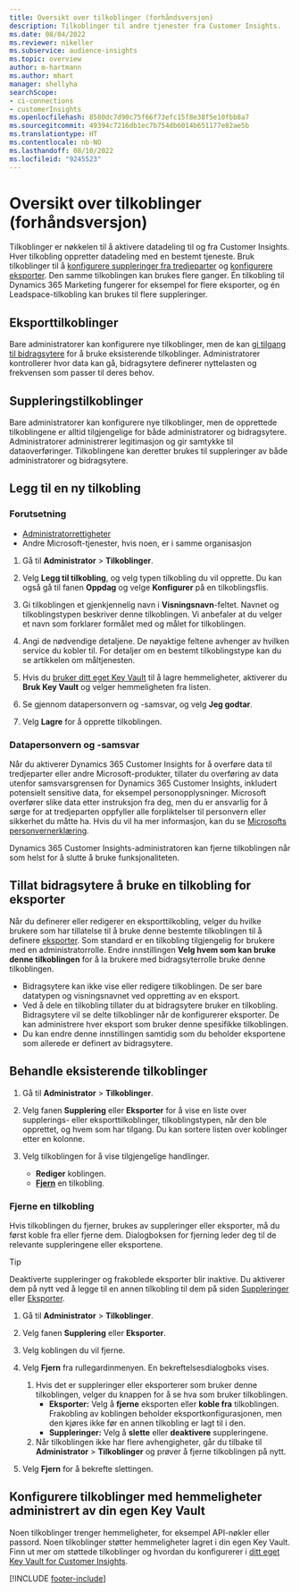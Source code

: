```yaml
---
title: Oversikt over tilkoblinger (forhåndsversjon)
description: Tilkoblinger til andre tjenester fra Customer Insights.
ms.date: 08/04/2022
ms.reviewer: nikeller
ms.subservice: audience-insights
ms.topic: overview
author: m-hartmann
ms.author: mhart
manager: shellyha
searchScope:
- ci-connections
- customerInsights
ms.openlocfilehash: 8580dc7d90c75f66f73efc15f8e38f5e10fbb8a7
ms.sourcegitcommit: 49394c7216db1ec7b754db6014b651177e82ae5b
ms.translationtype: HT
ms.contentlocale: nb-NO
ms.lasthandoff: 08/10/2022
ms.locfileid: "9245523"
---
```

# <a name="connections-preview-overview"></a>Oversikt over tilkoblinger (forhåndsversjon)

Tilkoblinger er nøkkelen til å aktivere datadeling til og fra Customer Insights. Hver tilkobling oppretter datadeling med en bestemt tjeneste. Bruk tilkoblinger til å [konfigurere suppleringer fra tredjeparter](enrichment-hub.md) og [konfigurere eksporter](export-destinations.md). Den samme tilkoblingen kan brukes flere ganger. Én tilkobling til Dynamics 365 Marketing fungerer for eksempel for flere eksporter, og én Leadspace-tilkobling kan brukes til flere suppleringer.

## <a name="export-connections"></a>Eksporttilkoblinger

Bare administratorer kan konfigurere nye tilkoblinger, men de kan [gi tilgang til bidragsytere](#allow-contributors-to-use-a-connection-for-exports) for å bruke eksisterende tilkoblinger. Administratorer kontrollerer hvor data kan gå, bidragsytere definerer nyttelasten og frekvensen som passer til deres behov.

## <a name="enrichment-connections"></a>Suppleringstilkoblinger

Bare administratorer kan konfigurere nye tilkoblinger, men de opprettede tilkoblingene er alltid tilgjengelige for både administratorer og bidragsytere. Administratorer administrerer legitimasjon og gir samtykke til dataoverføringer. Tilkoblingene kan deretter brukes til suppleringer av både administratorer og bidragsytere.

## <a name="add-a-new-connection"></a>Legg til en ny tilkobling

### <a name="prerequisites"></a>Forutsetning

- [Administratorrettigheter](permissions.md)
- Andre Microsoft-tjenester, hvis noen, er i samme organisasjon

1. Gå til **Administrator** > **Tilkoblinger**.

1. Velg **Legg til tilkobling**, og velg typen tilkobling du vil opprette. Du kan også gå til fanen **Oppdag** og velge **Konfigurer** på en tilkoblingsflis.

1. Gi tilkoblingen et gjenkjennelig navn i **Visningsnavn**-feltet. Navnet og tilkoblingstypen beskriver denne tilkoblingen. Vi anbefaler at du velger et navn som forklarer formålet med og målet for tilkoblingen.

1. Angi de nødvendige detaljene. De nøyaktige feltene avhenger av hvilken service du kobler til. For detaljer om en bestemt tilkoblingstype kan du se artikkelen om måltjenesten.

1. Hvis du [bruker ditt eget Key Vault](use-azure-key-vault.md) til å lagre hemmeligheter, aktiverer du **Bruk Key Vault** og velger hemmeligheten fra listen.

1. Se gjennom datapersonvern og -samsvar, og velg **Jeg godtar**.

1. Velg **Lagre** for å opprette tilkoblingen.

### <a name="data-privacy-and-compliance"></a>Datapersonvern og -samsvar

Når du aktiverer Dynamics 365 Customer Insights for å overføre data til tredjeparter eller andre Microsoft-produkter, tillater du overføring av data utenfor samsvarsgrensen for Dynamics 365 Customer Insights, inkludert potensielt sensitive data, for eksempel personopplysninger. Microsoft overfører slike data etter instruksjon fra deg, men du er ansvarlig for å sørge for at tredjeparten oppfyller alle forpliktelser til personvern eller sikkerhet du måtte ha. Hvis du vil ha mer informasjon, kan du se [Microsofts personvernerklæring](https://go.microsoft.com/fwlink/?linkid=396732).

Dynamics 365 Customer Insights-administratoren kan fjerne tilkoblingen når som helst for å slutte å bruke funksjonaliteten.

## <a name="allow-contributors-to-use-a-connection-for-exports"></a>Tillat bidragsytere å bruke en tilkobling for eksporter

Når du definerer eller redigerer en eksporttilkobling, velger du hvilke brukere som har tillatelse til å bruke denne bestemte tilkoblingen til å definere [eksporter](export-destinations.md). Som standard er en tilkobling tilgjengelig for brukere med en administratorrolle. Endre innstillingen **Velg hvem som kan bruke denne tilkoblingen** for å la brukere med bidragsyterrolle bruke denne tilkoblingen.

- Bidragsytere kan ikke vise eller redigere tilkoblingen. De ser bare datatypen og visningsnavnet ved oppretting av en eksport.
- Ved å dele en tilkobling tillater du at bidragsytere bruker en tilkobling. Bidragsytere vil se delte tilkoblinger når de konfigurerer eksporter. De kan administrere hver eksport som bruker denne spesifikke tilkoblingen.
- Du kan endre denne innstillingen samtidig som du beholder eksportene som allerede er definert av bidragsytere.

## <a name="manage-existing-connections"></a>Behandle eksisterende tilkoblinger

1. Gå til **Administrator** > **Tilkoblinger**.

1. Velg fanen **Supplering** eller **Eksporter** for å vise en liste over supplerings- eller eksporttilkoblinger, tilkoblingstypen, når den ble opprettet, og hvem som har tilgang. Du kan sortere listen over koblinger etter en kolonne.

1. Velg tilkoblingen for å vise tilgjengelige handlinger.

   - **Rediger** koblingen.
   - [**Fjern**](#remove-a-connection) en tilkobling.

### <a name="remove-a-connection"></a>Fjerne en tilkobling

Hvis tilkoblingen du fjerner, brukes av suppleringer eller eksporter, må du først koble fra eller fjerne dem. Dialogboksen for fjerning leder deg til de relevante suppleringene eller eksportene.

> [!TIP]
> Deaktiverte suppleringer og frakoblede eksporter blir inaktive. Du aktiverer dem på nytt ved å legge til en annen tilkobling til dem på siden [Suppleringer](enrichment-hub.md) eller [Eksporter](export-destinations.md).

1. Gå til **Administrator** > **Tilkoblinger**.

1. Velg fanen **Supplering** eller **Eksporter**.

1. Velg koblingen du vil fjerne.

1. Velg **Fjern** fra rullegardinmenyen. En bekreftelsesdialogboks vises.

   1. Hvis det er suppleringer eller eksporterer som bruker denne tilkoblingen, velger du knappen for å se hva som bruker tilkoblingen.
      - **Eksporter:** Velg å **fjerne** eksporten eller **koble fra** tilkoblingen. Frakobling av koblingen beholder eksportkonfigurasjonen, men den kjøres ikke før en annen tilkobling er lagt til i den.
      - **Suppleringer:** Velg å **slette** eller **deaktivere** suppleringene.
   1. Når tilkoblingen ikke har flere avhengigheter, går du tilbake til **Administrator** > **Tilkoblinger** og prøver å fjerne tilkoblingen på nytt.

1. Velg **Fjern** for å bekrefte slettingen.

## <a name="set-up-connections-with-secrets-managed-by-your-own-key-vault"></a>Konfigurere tilkoblinger med hemmeligheter administrert av din egen Key Vault

Noen tilkoblinger trenger hemmeligheter, for eksempel API-nøkler eller passord. Noen tilkoblinger støtter hemmeligheter lagret i din egen Key Vault. Finn ut mer om støttede tilkoblinger og hvordan du konfigurerer i [ditt eget Key Vault for Customer Insights](use-azure-key-vault.md).

[!INCLUDE [footer-include](includes/footer-banner.md)]
